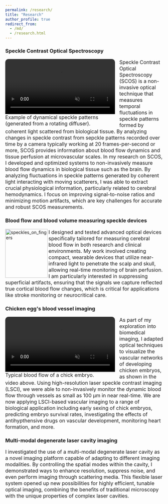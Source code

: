 ```yaml
---
permalink: /research/
title: "Research"
author_profile: true
redirect_from: 
  - /md/
  - /research.html
---
```

<style>
.video-mask{
    width: 350px;
    border-radius: 10px; 
    overflow: hidden; 
   float: left;
  margin-right: 1em;
}
</style>
### Speckle Contrast Optical Spectroscopy
<div class="video-mask">
<video width="350" controls autoplay muted loop>
        <source src="../images/video_moving_speckles.mp4" type="video/mp4">
</video><br>
 <font size="3">  Example of dynamical speckle patterns (generated from a rotating diffuser).</font>
</div>
<font size="3"> Speckle Contrast Optical Spectroscopy (SCOS) is a non-invasive optical technique that measures temporal fluctuations in speckle patterns formed by coherent light scattered from biological tissue. By analyzing changes in speckle contrast from sepckle patterns recorded over time by a camera typically working at 20 frames-per-second or more, SCOS provides information about blood flow dynamics and tissue perfusion at microvascular scales.
   In my research on SCOS, I developed and optimized systems to non-invasively measure blood flow dynamics in biological tissue such as the brain. By analyzing fluctuations in speckle patterns generated by coherent light interacting with moving scatterers, I was able to extract crucial physiological information, particularly related to cerebral hemodynamics. I focus on improving signal-to-noise ratios and minimizing motion artifacts, which are key challenges for accurate and robust SCOS measurements.</font><br>

### Blood flow and blood volume measuring speckle devices 
<img src="../images/speckles_on_fingers.JPG" alt="speckles_on_fingers" style="width:135px;height:155px;" align="left"> <font size="3">I designed and tested advanced optical devices specifically tailored for measuring cerebral blood flow in both research and clinical environments. My work involved creating compact, wearable devices that utilize near-infrared light to penetrate the scalp and skull, allowing real-time monitoring of brain perfusion. I am particularly interested in suppressing superficial artifacts, ensuring that the signals we capture reflected true cortical blood flow changes, which is critical for applications like stroke monitoring or neurocritical care.</font><br>

### Chicken egg's blood vessel imaging 
<div class="video-mask">
<video width="350" controls autoplay muted loop>
        <source src="../images/egg_video.mp4" type="video/mp4">
</video>  <font size="3"> Typical blood flow of a chick embryo. </font></div>

<font size="3">As part of my exploration into biomedical imaging, I adapted optical techniques to visualize the vascular networks of developing chicken embryos, as shown in the video above. Using high-resolution laser speckle contrast imaging (LSCI), we were able to non-invasively monitor the dynamic blood flow through vessels as small as 100 µm in near real-time. We are now applying LSCI-based vascular imaging to a range of biological application including early sexing of chick embryos, predicting embryo survival rates, investigating the effects of antihypthensive drugs on vascular development, monitoring heart formation, and more.</font>

### Multi-modal degenerate laser cavity imaging   
<font size="3">I investigated the use of a multi-modal degenerate laser cavity as a novel imaging platform capable of adapting to different imaging  modalities. By controlling the spatial modes within the cavity, I demonstrated ways to enhance resolution, suppress noise, and even perform imaging through scattering media. This flexible laser system opened up new possibilities for highly efficient, tunable optical imaging, combining the benefits of traditional microscopy with the unique properties of complex laser cavities.</font>
